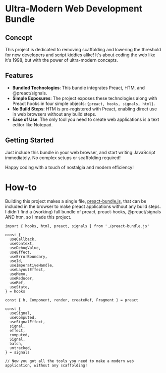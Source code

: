 # Ultra-Modern Web Development Bundle

## Concept
This project is dedicated to removing scaffolding and lowering the threshold for new developers and script kiddies alike! It's about coding the web like it's 1998, but with the power of ultra-modern concepts.

## Features
- **Bundled Technologies**: This bundle integrates Preact, HTM, and @preact/signals.
- **Simple Exposures**: The project exposes these technologies along with Preact hooks in four simple objects: `{preact, hooks, signals, html}`.
- **No Build Steps**: HTM is pre-registered with Preact, enabling direct use in web browsers without any build steps.
- **Ease of Use**: The only tool you need to create web applications is a text editor like Notepad.

## Getting Started
Just include this bundle in your web browser, and start writing JavaScript immediately. No complex setups or scaffolding required!

Happy coding with a touch of nostalgia and modern efficiency!

# How-to

Building this project makes a single file, [preact-bundle.js](/dist/preact-bundle.js), that can be included in the browser
to make preact applications without any build steps. I didn't find a (working) full bundle
of preact, preact-hooks, @preact/signals AND htm, so I made this project.

```
import { hooks, html, preact, signals } from './preact-bundle.js'

const {
  useCallback,
  useContext,
  useDebugValue,
  useEffect,
  useErrorBoundary,
  useId,
  useImperativeHandle,
  useLayoutEffect,
  useMemo,
  useReducer,
  useRef,
  useState,
} = hooks

const { h, Component, render, createRef, Fragment } = preact

const {
  useSignal,
  useComputed,
  useSignalEffect,
  signal,
  effect,
  computed,
  Signal,
  batch,
  untracked,
} = signals

// Now you got all the tools you need to make a modern web application, without any scaffolding!
```

